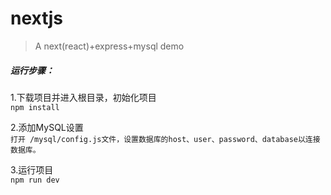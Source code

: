 # nextjs
> A next(react)+express+mysql demo

##### 运行步骤：
1.下载项目并进入根目录，初始化项目   
`npm install`

2.添加MySQL设置   
`打开 /mysql/config.js文件，设置数据库的host、user、password、database以连接数据库。`

3.运行项目  
`npm run dev`
